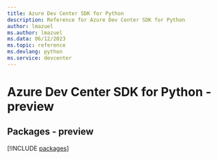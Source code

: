 ```yaml
---
title: Azure Dev Center SDK for Python
description: Reference for Azure Dev Center SDK for Python
author: lmazuel
ms.author: lmazuel
ms.data: 06/12/2023
ms.topic: reference
ms.devlang: python
ms.service: devcenter
---
```

# Azure Dev Center SDK for Python - preview
## Packages - preview
[!INCLUDE [packages](dev-center-index.md)]